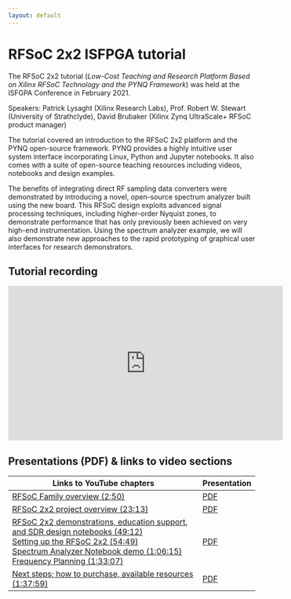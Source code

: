 ```yaml
---
layout: default
---
```


# RFSoC 2x2 ISFPGA tutorial

The RFSoC 2x2 tutorial (*Low-Cost Teaching and Research Platform Based on Xilinx RFSoC Technology and the PYNQ Framework*) was held at the ISFGPA Conference in February 2021. 

Speakers: Patrick Lysaght (Xilinx Research Labs), Prof. Robert W. Stewart (University of Strathclyde), David Brubaker (Xilinx Zynq UltraScale+ RFSoC product manager)

The tutorial covered an introduction to the RFSoC 2x2 platform and the PYNQ open-source framework. PYNQ provides a highly intuitive user system interface incorporating Linux, Python and Jupyter notebooks. It also comes with a suite of open-source teaching resources including videos, notebooks and design examples.

The benefits of integrating direct RF sampling data converters were demonstrated by introducing a novel, open-source spectrum analyzer built using the new board. This RFSoC design exploits advanced signal processing techniques, including higher-order Nyquist zones, to demonstrate performance that has only previously been achieved on very high-end instrumentation. Using the spectrum analyzer example, we will also demonstrate new approaches to the rapid prototyping of graphical user interfaces for research demonstrators.

## Tutorial recording

<iframe width="560" height="315" src="https://www.youtube.com/embed/vXM3-IJvo7k" frameborder="0" allow="accelerometer; autoplay; clipboard-write; encrypted-media; gyroscope; picture-in-picture" allowfullscreen></iframe>

## Presentations (PDF) & links to video sections

| Links to YouTube chapters                                    | Presentation                                     |
| ------------------------------------------------------------ | ------------------------------------------------ |
| [RFSoC Family overview (2:50)](https://youtu.be/vXM3-IJvo7k?t=170) | [PDF](./pdf/isfpga_rfsoc_2x2_rfsoc_overview.pdf) |
| [RFSoC 2x2 project overview (23:13)](https://youtu.be/vXM3-IJvo7k?t=1393) | [PDF](./pdf/isfpga_rfsoc_2x2_overview.pdf)       |
| [RFSoC 2x2 demonstrations, education support, and SDR design notebooks (49:12)](https://youtu.be/vXM3-IJvo7k?t=2952)<br>[Setting up the RFSoC 2x2 (54:49)](https://youtu.be/vXM3-IJvo7k?t=3289) <br>[Spectrum Analyzer Notebook demo (1:06:15)](https://youtu.be/vXM3-IJvo7k?t=3975) <br>[Frequency Planning (1:33:07)](https://youtu.be/vXM3-IJvo7k?t=5587)| [PDF](./pdf/isfpga_rxsoc_2x2_demos.pdf)          |
| [Next steps; how to purchase, available resources (1:37:59)](https://youtu.be/vXM3-IJvo7k?t=5879) | [PDF](./pdf/isfpga_rfsoc_2x2_next_steps.pdf)     |

